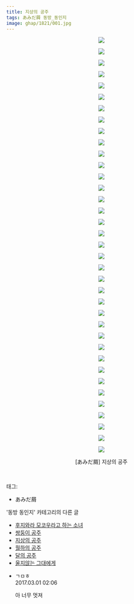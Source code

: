 ```yaml
---
title: 지상의 공주
tags: あみだ屑 동방_동인지
image: ghap/1821/001.jpg
---
```

<div class="article">
<p style="text-align: center; clear: none; float: none;"><img src="{{ site.nasurl }}/ghap/1821/001.jpg"/></p>
<p style="text-align: center; clear: none; float: none;"><img src="{{ site.nasurl }}/ghap/1821/002.jpg"/></p>
<p style="text-align: center; clear: none; float: none;"><img src="{{ site.nasurl }}/ghap/1821/003.jpg"/></p>
<p style="text-align: center; clear: none; float: none;"><img src="{{ site.nasurl }}/ghap/1821/004.jpg"/></p>
<p style="text-align: center; clear: none; float: none;"><img src="{{ site.nasurl }}/ghap/1821/005.jpg"/></p>
<p style="text-align: center; clear: none; float: none;"><img src="{{ site.nasurl }}/ghap/1821/006.jpg"/></p>
<p style="text-align: center; clear: none; float: none;"><img src="{{ site.nasurl }}/ghap/1821/007.jpg"/></p>
<p style="text-align: center; clear: none; float: none;"><img src="{{ site.nasurl }}/ghap/1821/008.jpg"/></p>
<p style="text-align: center; clear: none; float: none;"><img src="{{ site.nasurl }}/ghap/1821/009.jpg"/></p>
<p style="text-align: center; clear: none; float: none;"><img src="{{ site.nasurl }}/ghap/1821/010.jpg"/></p>
<p style="text-align: center; clear: none; float: none;"><img src="{{ site.nasurl }}/ghap/1821/011.jpg"/></p>
<p style="text-align: center; clear: none; float: none;"><img src="{{ site.nasurl }}/ghap/1821/012.jpg"/></p>
<p style="text-align: center; clear: none; float: none;"><img src="{{ site.nasurl }}/ghap/1821/013.jpg"/></p>
<p style="text-align: center; clear: none; float: none;"><img src="{{ site.nasurl }}/ghap/1821/014.jpg"/></p>
<p style="text-align: center; clear: none; float: none;"><img src="{{ site.nasurl }}/ghap/1821/015.jpg"/></p>
<p style="text-align: center; clear: none; float: none;"><img src="{{ site.nasurl }}/ghap/1821/016.jpg"/></p>
<p style="text-align: center; clear: none; float: none;"><img src="{{ site.nasurl }}/ghap/1821/017.jpg"/></p>
<p style="text-align: center; clear: none; float: none;"><img src="{{ site.nasurl }}/ghap/1821/018.jpg"/></p>
<p style="text-align: center; clear: none; float: none;"><img src="{{ site.nasurl }}/ghap/1821/019.jpg"/></p>
<p style="text-align: center; clear: none; float: none;"><img src="{{ site.nasurl }}/ghap/1821/020.jpg"/></p>
<p style="text-align: center; clear: none; float: none;"><img src="{{ site.nasurl }}/ghap/1821/021.jpg"/></p>
<p style="text-align: center; clear: none; float: none;"><img src="{{ site.nasurl }}/ghap/1821/022.jpg"/></p>
<p style="text-align: center; clear: none; float: none;"><img src="{{ site.nasurl }}/ghap/1821/023.jpg"/></p>
<p style="text-align: center; clear: none; float: none;"><img src="{{ site.nasurl }}/ghap/1821/024.jpg"/></p>
<p style="text-align: center; clear: none; float: none;"><img src="{{ site.nasurl }}/ghap/1821/025.jpg"/></p>
<p style="text-align: center; clear: none; float: none;"><img src="{{ site.nasurl }}/ghap/1821/026.jpg"/></p>
<p style="text-align: center; clear: none; float: none;"><img src="{{ site.nasurl }}/ghap/1821/027.jpg"/></p>
<p style="text-align: center; clear: none; float: none;"><img src="{{ site.nasurl }}/ghap/1821/028.jpg"/></p>
<p style="text-align: center; clear: none; float: none;"><img src="{{ site.nasurl }}/ghap/1821/029.jpg"/></p>
<p style="text-align: center; clear: none; float: none;"><img src="{{ site.nasurl }}/ghap/1821/030.jpg"/></p>
<p style="text-align: center; clear: none; float: none;"><img src="{{ site.nasurl }}/ghap/1821/031.jpg"/></p>
<p style="text-align: center; clear: none; float: none;"><img src="{{ site.nasurl }}/ghap/1821/032.jpg"/></p>
<p style="text-align: center; clear: none; float: none;"><img src="{{ site.nasurl }}/ghap/1821/033.jpg"/></p>
<p style="text-align: center; clear: none; float: none;"><img src="{{ site.nasurl }}/ghap/1821/034.jpg"/></p>
<p style="text-align: center; clear: none; float: none;"><img src="{{ site.nasurl }}/ghap/1821/035.jpg"/></p>
<p style="text-align: center; clear: none; float: none;"><img src="{{ site.nasurl }}/ghap/1821/036.jpg"/></p>
<p style="text-align: center; clear: none; float: none;"><img src="{{ site.nasurl }}/ghap/1821/037.jpg"/></p>
<p style="text-align: center; clear: none; float: none;">[あみだ屑] 지상의 공주</p>
<p><br/></p>
</div><div class="tagTrail">
<p>태그: </p>
<ul>
<li>あみだ屑</li>
</ul>
</div><div class="another">
<p>'동방 동인지' 카테고리의 다른 글</p>
<ul>
<li><a href="/2016-08-25-ghap_1823">후지와라 모코우라고 하는 소녀</a></li>
<li><a href="/2016-08-25-ghap_1822">쌍둥이 공주</a></li>
<li><a href="/2016-08-25-ghap_1821">지상의 공주</a></li>
<li><a href="/2016-08-25-ghap_1820">월하의 공주</a></li>
<li><a href="/2016-08-25-ghap_1819">달의 공주</a></li>
<li><a href="/2016-08-25-ghap_1818">울지않는 그대에게</a></li>
</ul>
</div><div class="cb_module cb_fluid">
<div class="cb_wrt cb_profile">
<div class="comment">
<ul>
<li class="cb_thumb_off" id="comment14928045">
<div class="cb_comment_area">
<div class="cb_info_area">
<div class="cb_section">
<span class="cb_nick_name">ㄱㅁㅎ</span>
</div>
<div class="cb_section">
<span class="cb_date">2017.03.01 02:06 </span>
</div>
</div>
<div class="cb_dsc_comment">
<p class="cb_dsc">
											아 너무 멋져
										</p>
</div>
</div></li>
</ul>
</div>
</div><!-- commentList close -->
</div>
